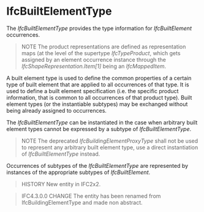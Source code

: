 # IfcBuiltElementType

The _IfcBuiltElementType_ provides the type information for _IfcBuiltElement_ occurrences.
<!-- end of short definition -->

> NOTE The product representations are defined as representation maps (at the level of the supertype _IfcTypeProduct_, which gets assigned by an element occurrence instance through the _IfcShapeRepresentation.Item[1]_ being an _IfcMappedItem_.

A built element type is used to define the common properties of a certain type of built element that are applied to all occurrences of that type. It is used to define a built element specification (i.e. the specific product information, that is common to all occurrences of that product type). Built element types (or the instantiable subtypes) may be exchanged without being already assigned to occurrences.

The _IfcBuiltElementType_ can be instantiated in the case when arbitrary built element types cannot be expressed by a subtype of _IfcBuiltElementType_.

> NOTE The deprecated _IfcBuildingElementProxyType_ shall not be used to represent any arbitrary built element type, use a direct instantiation of _IfcBuiltElementType_ instead.

Occurrences of subtypes of the _IfcBuiltElementType_ are represented by instances of the appropriate subtypes of _IfcBuiltElement_.

> HISTORY New entity in IFC2x2.

> IFC4.3.0.0 CHANGE The entity has been renamed from IfcBuildingElementType and made non abstract.
